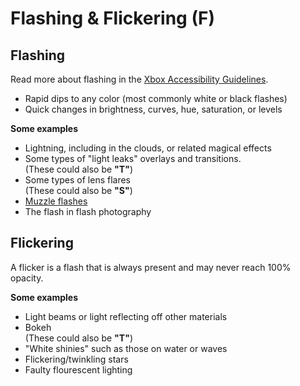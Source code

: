 # Flashing & Flickering **(F)**

## Flashing
Read more about flashing in the [Xbox Accessibility Guidelines](https://web.archive.org/web/20241216140828/https://learn.microsoft.com/en-us/gaming/accessibility/xbox-accessibility-guidelines/118#implementation-guidelines).

- Rapid dips to any color (most commonly white or black flashes)
- Quick changes in brightness, curves, hue, saturation, or levels

**Some examples**
- Lightning, including in the clouds, or related magical effects
- Some types of "light leaks" overlays and transitions.    
(These could also be **"T"**)
- Some types of lens flares    
(These could also be **"S"**)
- [Muzzle flashes](https://en.wikipedia.org/wiki/Muzzle_flash)
- The flash in flash photography


## Flickering
A flicker is a flash that is always present and may never reach 100% opacity.

**Some examples**
- Light beams or light reflecting off other materials
- Bokeh    
(These could also be **"T"**)
- "White shinies" such as those on water or waves
- Flickering/twinkling stars
- Faulty flourescent lighting
